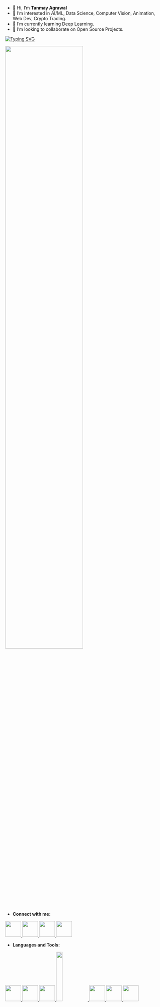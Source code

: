 - 👋 Hi, I’m <b>Tanmay Agrawal</b>
- 👀 I’m interested in AI/ML, Data Science, Computer Vision, Animation, Web Dev, Crypto Trading. 
- 🌱 I’m currently learning Deep Learning.
- 💞️ I’m looking to collaborate on Open Source Projects.

[![Typing SVG](https://readme-typing-svg.herokuapp.com?font=Times+new+roman&size=25&duration=2000&color=00CD05&center=true&lines=I+am+a+ML+Developer;A+Crypto+Freak;I+also+make+NFTs;Basically+a+part+time+nerd)](https://git.io/typing-svg)

  <img src="https://images.wallpapersden.com/image/download/rick-and-morty-portal_a2xnZm2UmZqaraWkpJRmaGtlrWxrbQ.jpg" width = "70%" height = "auto"> 
</a>


<!---
Vector3103/Vector3103 is a ✨ special ✨ repository because its `README.md` (this file) appears on your GitHub profile.
You can click the Preview link to take a look at your changes.
--->
- <p><b>Connect with me: </b></p>
<a href="https://twitter.com/tanmay_hem">
  <img src="https://user-images.githubusercontent.com/64733777/157854116-d7e2e995-ad3d-4ec1-b4dc-413ad0c0199f.png" width="50" height="50"> 
</a>

<a href="https://www.linkedin.com/in/tanmay-agrawal-b685531b0/">
  <img src="https://user-images.githubusercontent.com/64733777/158062608-3231bb7b-cb01-4fae-abab-07b271318d3a.png" width="50" height="50"> 
</a>

<a href="https://www.instagram.com/tanmay_agrawall/">
  <img src="https://user-images.githubusercontent.com/64733777/158062878-45ea402d-868c-46d5-8600-36641267dc1a.png" width="50" height="50"> 
</a>

<a href="mailto:ishu310302@gmail.com">
  <img src="https://user-images.githubusercontent.com/64733777/158062949-fa2d6465-2502-4180-8b12-063c265faab5.png" width="50" height="50"> 
</a>

- <p><b>Languages and Tools: </b></p>

<a href="https://www.python.org/">
  <img src="https://user-images.githubusercontent.com/64733777/158064710-92b8abc7-7d84-4819-94dc-a142deea3272.png" width="50" height="50"> 
</a>

<a href="https://www.cprogramming.com/">
  <img src="https://user-images.githubusercontent.com/64733777/158064956-a6575cb0-78c8-4dc6-a8d0-65f930539dcf.svg" width="50" height="50"> 
</a>

<a href="https://www.w3schools.com/cpp/">
  <img src="https://user-images.githubusercontent.com/64733777/158065120-fab97486-a54f-4c79-9179-17c73d64b4de.png" width="50" height="50"> 
</a>

<a href="https://www.blender.org/">
  <img src="https://user-images.githubusercontent.com/64733777/158065450-e857cfa4-0218-4448-9b52-38cb8db9608f.png" width = "20%" height = "auto"> 
</a>

<a href="https://html.com/">
  <img src="https://user-images.githubusercontent.com/64733777/158107866-14c6f46a-2194-4b95-952f-a124cf3e4864.png" width = "50"height = "50">
</a>

<a href="https://developer.mozilla.org/en-US/docs/Web/CSS">
  <img src="https://user-images.githubusercontent.com/64733777/159170809-336b73cb-a3e8-4426-b33b-db18e6d592b9.png" width = "50"height = "50">
</a>

<a href="https://www.javascript.com/">
  <img src="https://user-images.githubusercontent.com/64733777/158111837-f41c2fbb-f320-416d-8266-c2f59a2e1691.png" width="50" height="50"> 
</a>







